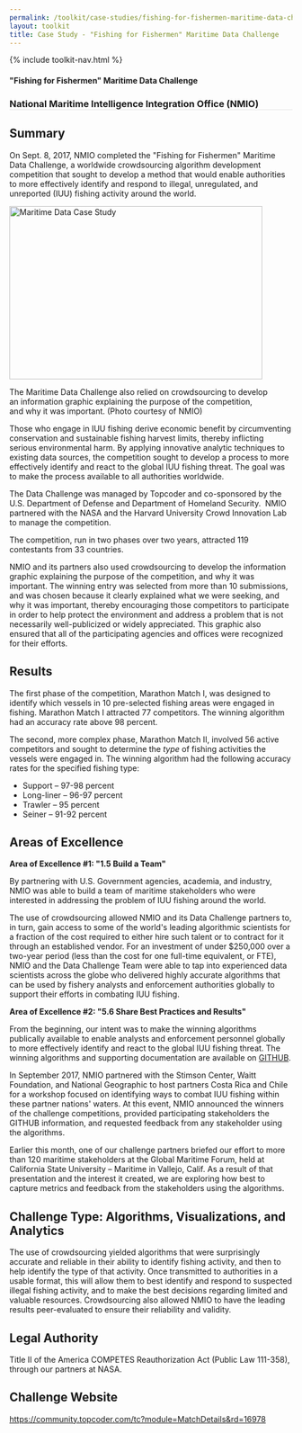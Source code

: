 ```yaml
---
permalink: /toolkit/case-studies/fishing-for-fishermen-maritime-data-challenge/
layout: toolkit
title: Case Study - "Fishing for Fishermen" Maritime Data Challenge
---
```


{% include toolkit-nav.html %}

<!--// OPEN .container //-->
<div class="grid-container usa-section">

<!--// OPEN #page-wrap //-->
<div id="page-wrap">


<div class="inner-page-wrap has-no-sidebar portfolio-type-standard row clearfix">

<!-- OPEN article -->
<article
class="portfolio-article col-sm-12 clearfix post-9335 portfolio type-portfolio status-publish has-post-thumbnail hentry portfolio-category-analytics portfolio-category-1-5 portfolio-category-5-6"
id="9335" itemscope="" itemtype="http://schema.org/CreativeWork">



<div class="portfolio-item-content">


<figure class="media-wrap col-sm-12">
</figure>


<section class="article-body-wrap col-sm-9">
<section class="portfolio-detail-description">
<div class="body-text clearfix" itemprop="description">
<h1>"Fishing for Fishermen" Maritime Data Challenge</h1>
<h3 style="border-bottom: 1px solid #e4e4e4;">National Maritime Intelligence
Integration Office (NMIO)</h3>
<h2>Summary</h2>
<p>On Sept. 8, 2017, NMIO completed the "Fishing for Fishermen" Maritime Data
Challenge, a worldwide crowdsourcing algorithm development competition that
sought to develop a method that would enable authorities to more effectively
identify and respond to illegal, unregulated, and unreported (IUU) fishing
activity around the world.</p>
<div id="attachment_9360" style="max-width: 460px" class="wp-caption alignleft"><a
href="{{ site.baseurl }}/assets/images/toolkit/case-studies/MaritimeDataCaseStudy1-e1515167519649.jpg"><img
class="wp-image-9360"
src="{{ site.baseurl }}/assets/images/toolkit/case-studies/MaritimeDataCaseStudy1-e1515167519649.jpg"
alt="Maritime Data Case Study"
sizes="(max-width: 450px) 100vw, 450px" width="450" height="308"></a>
<p class="wp-caption-text">The Maritime Data Challenge also relied on
crowdsourcing to develop an information graphic explaining the purpose of
the competition, and why it was important. (Photo courtesy of NMIO)</p>
</div>
<p>Those who engage in IUU fishing derive economic benefit by circumventing
conservation and sustainable fishing harvest limits, thereby inflicting serious
environmental harm. By applying innovative analytic techniques to existing data
sources, the competition sought to develop a process to more effectively
identify and react to the global IUU fishing threat. The goal was to make the
process available to all authorities worldwide.</p>
<p>The Data Challenge was managed by Topcoder and co-sponsored by the U.S.
Department of Defense and Department of Homeland Security. &nbsp;NMIO partnered
with the NASA and the Harvard University Crowd Innovation Lab to manage the
competition.</p>
<p>The competition, run in two phases over two years, attracted 119 contestants from
33 countries.</p>
<p>NMIO and its partners also used crowdsourcing to develop the information graphic
explaining the purpose of the competition, and why it was important. The winning
entry was selected from more than 10 submissions, and was chosen because it
clearly explained what we were seeking, and why it was important, thereby
encouraging those competitors to participate in order to help protect the
environment and address a problem that is not necessarily well-publicized or
widely appreciated. This graphic also ensured that all of the participating
agencies and offices were recognized for their efforts.</p>
<h2>Results</h2>
<p>The first phase of the competition, Marathon Match I, was designed to identify
which vessels in 10 pre-selected fishing areas were engaged in fishing. Marathon
Match I attracted 77 competitors. The winning algorithm had an accuracy rate
above 98 percent.</p>
<p>The second, more complex phase, Marathon Match II, involved 56 active competitors
and sought to determine the <em>type</em> of fishing activities the vessels were
engaged in. The winning algorithm had the following accuracy rates for the
specified fishing type:</p>
<ul>
<li>Support – 97-98 percent</li>
<li>Long-liner – 96-97 percent</li>
<li>Trawler – 95 percent</li>
<li>Seiner – 91-92 percent</li>
</ul>
<h2>Areas of Excellence</h2>
<p><strong>Area of Excellence #1: "1.5 Build a Team"</strong></p>
<p>By partnering with U.S. Government agencies, academia, and industry, NMIO was
able to build a team of maritime stakeholders who were interested in addressing
the problem of IUU fishing around the world.</p>
<p>The use of crowdsourcing allowed NMIO and its Data Challenge partners to, in
turn, gain access to some of the world's leading algorithmic scientists for a
fraction of the cost required to either hire such talent or to contract for it
through an established vendor. For an investment of under $250,000 over a
two-year period (less than the cost for one full-time equivalent, or FTE), NMIO
and the Data Challenge Team were able to tap into experienced data scientists
across the globe who delivered highly accurate algorithms that can be used by
fishery analysts and enforcement authorities globally to support their efforts
in combating IUU fishing.</p>
<p><strong>Area of Excellence #2: "5.6 Share Best Practices and Results"</strong>
</p>
<p>From the beginning, our intent was to make the winning algorithms publically
available to enable analysts and enforcement personnel globally to more
effectively identify and react to the global IUU fishing threat. The winning
algorithms and supporting documentation are available on <a
href="https://github.com/NASA-Tournament-Lab/National-Maritime-Intelligence-Integration-Office-NMIO-Fishing-for-Fishermen"><span
style="border: none;">GITHUB</span></a>.</p>
<p>In September 2017, NMIO partnered with the Stimson Center, Waitt Foundation, and
National Geographic to host partners Costa Rica and Chile for a workshop focused
on identifying ways to combat IUU fishing within these partner nations' waters.
At this event, NMIO announced the winners of the challenge competitions,
provided participating stakeholders the GITHUB information, and requested
feedback from any stakeholder using the algorithms.</p>
<p>Earlier this month, one of our challenge partners briefed our effort to more than
120 maritime stakeholders at the Global Maritime Forum, held at California State
University – Maritime in Vallejo, Calif. As a result of that presentation and
the interest it created, we are exploring how best to capture metrics and
feedback from the stakeholders using the algorithms.</p>
<h2>Challenge Type: Algorithms, Visualizations, and Analytics</h2>
<p>The use of crowdsourcing yielded algorithms that were surprisingly accurate and
reliable in their ability to identify fishing activity, and then to help
identify the type of that activity. Once transmitted to authorities in a usable
format, this will allow them to best identify and respond to suspected illegal
fishing activity, and to make the best decisions regarding limited and valuable
resources. Crowdsourcing also allowed NMIO to have the leading results
peer-evaluated to ensure their reliability and validity.</p>
<h2>Legal Authority</h2>
<p>Title II of the America COMPETES Reauthorization Act (Public Law 111-358),
through our partners at NASA.</p>
<h2>Challenge Website</h2>
<p><a href="https://community.topcoder.com/tc?module=MatchDetails&amp;rd=16978">https://community.topcoder.com/tc?module=MatchDetails&amp;rd=16978</a>
</p>
</div>
</section>
</section>


</div>





<!-- CLOSE article -->
</article>

</div>


<!--// WordPress Hook //-->

<!--// CLOSE #page-wrap //-->
</div>

<!--// CLOSE #main-container //-->
</div>


<!--// CLOSE #container //-->
